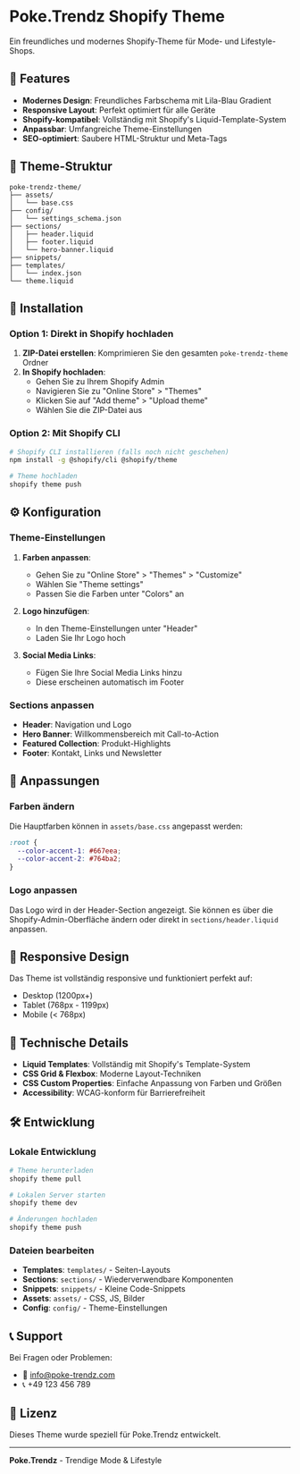 # Poke.Trendz Shopify Theme

Ein freundliches und modernes Shopify-Theme für Mode- und Lifestyle-Shops.

## 🎨 Features

- **Modernes Design**: Freundliches Farbschema mit Lila-Blau Gradient
- **Responsive Layout**: Perfekt optimiert für alle Geräte
- **Shopify-kompatibel**: Vollständig mit Shopify's Liquid-Template-System
- **Anpassbar**: Umfangreiche Theme-Einstellungen
- **SEO-optimiert**: Saubere HTML-Struktur und Meta-Tags

## 📁 Theme-Struktur

```
poke-trendz-theme/
├── assets/
│   └── base.css
├── config/
│   └── settings_schema.json
├── sections/
│   ├── header.liquid
│   ├── footer.liquid
│   └── hero-banner.liquid
├── snippets/
├── templates/
│   └── index.json
└── theme.liquid
```

## 🚀 Installation

### Option 1: Direkt in Shopify hochladen

1. **ZIP-Datei erstellen**: Komprimieren Sie den gesamten `poke-trendz-theme` Ordner
2. **In Shopify hochladen**:
   - Gehen Sie zu Ihrem Shopify Admin
   - Navigieren Sie zu "Online Store" > "Themes"
   - Klicken Sie auf "Add theme" > "Upload theme"
   - Wählen Sie die ZIP-Datei aus

### Option 2: Mit Shopify CLI

```bash
# Shopify CLI installieren (falls noch nicht geschehen)
npm install -g @shopify/cli @shopify/theme

# Theme hochladen
shopify theme push
```

## ⚙️ Konfiguration

### Theme-Einstellungen

1. **Farben anpassen**:
   - Gehen Sie zu "Online Store" > "Themes" > "Customize"
   - Wählen Sie "Theme settings"
   - Passen Sie die Farben unter "Colors" an

2. **Logo hinzufügen**:
   - In den Theme-Einstellungen unter "Header"
   - Laden Sie Ihr Logo hoch

3. **Social Media Links**:
   - Fügen Sie Ihre Social Media Links hinzu
   - Diese erscheinen automatisch im Footer

### Sections anpassen

- **Header**: Navigation und Logo
- **Hero Banner**: Willkommensbereich mit Call-to-Action
- **Featured Collection**: Produkt-Highlights
- **Footer**: Kontakt, Links und Newsletter

## 🎯 Anpassungen

### Farben ändern

Die Hauptfarben können in `assets/base.css` angepasst werden:

```css
:root {
  --color-accent-1: #667eea;
  --color-accent-2: #764ba2;
}
```

### Logo anpassen

Das Logo wird in der Header-Section angezeigt. Sie können es über die Shopify-Admin-Oberfläche ändern oder direkt in `sections/header.liquid` anpassen.

## 📱 Responsive Design

Das Theme ist vollständig responsive und funktioniert perfekt auf:
- Desktop (1200px+)
- Tablet (768px - 1199px)
- Mobile (< 768px)

## 🔧 Technische Details

- **Liquid Templates**: Vollständig mit Shopify's Template-System
- **CSS Grid & Flexbox**: Moderne Layout-Techniken
- **CSS Custom Properties**: Einfache Anpassung von Farben und Größen
- **Accessibility**: WCAG-konform für Barrierefreiheit

## 🛠️ Entwicklung

### Lokale Entwicklung

```bash
# Theme herunterladen
shopify theme pull

# Lokalen Server starten
shopify theme dev

# Änderungen hochladen
shopify theme push
```

### Dateien bearbeiten

- **Templates**: `templates/` - Seiten-Layouts
- **Sections**: `sections/` - Wiederverwendbare Komponenten
- **Snippets**: `snippets/` - Kleine Code-Snippets
- **Assets**: `assets/` - CSS, JS, Bilder
- **Config**: `config/` - Theme-Einstellungen

## 📞 Support

Bei Fragen oder Problemen:
- 📧 info@poke-trendz.com
- 📞 +49 123 456 789

## 📄 Lizenz

Dieses Theme wurde speziell für Poke.Trendz entwickelt.

---

**Poke.Trendz** - Trendige Mode & Lifestyle